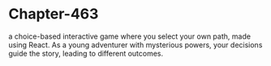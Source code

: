 # Chapter-463
a choice-based interactive game where you select your own path, made using React. As a young adventurer with mysterious powers, your decisions guide the story, leading to different outcomes.
